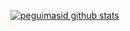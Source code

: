 

[![peguimasid github stats](https://github-readme-stats.vercel.app/api?username=peguimasid&show_icons=true&title_color=fff&icon_color=37aaff&text_color=f8f8f2&bg_color=282a36&count_private=true)](https://github.com/peguimasid)
